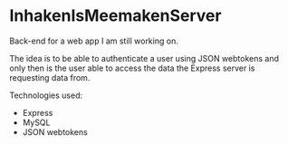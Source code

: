 # InhakenIsMeemakenServer
Back-end for a web app I am still working on.

The idea is to be able to authenticate a user using JSON webtokens and only then is the user able to access the data the Express server is requesting data from.

Technologies used:
- Express 
- MySQL
- JSON webtokens

